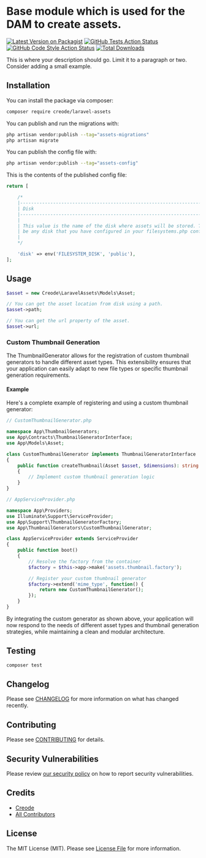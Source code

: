 # Base module which is used for the DAM to create assets.

[![Latest Version on Packagist](https://img.shields.io/packagist/v/creode/laravel-assets.svg?style=flat-square)](https://packagist.org/packages/creode/laravel-assets)
[![GitHub Tests Action Status](https://img.shields.io/github/actions/workflow/status/creode-modules/laravel-assets/run-tests.yml?branch=main&label=tests&style=flat-square)](https://github.com/creode-modules/laravel-assets/actions?query=workflow%3Arun-tests+branch%3Amain)
[![GitHub Code Style Action Status](https://img.shields.io/github/actions/workflow/status/creode-modules/laravel-assets/fix-php-code-style-issues.yml?branch=main&label=code%20style&style=flat-square)](https://github.com/creode-modules/laravel-assets/actions?query=workflow%3A"Fix+PHP+code+style+issues"+branch%3Amain)
[![Total Downloads](https://img.shields.io/packagist/dt/creode/laravel-assets.svg?style=flat-square)](https://packagist.org/packages/creode/laravel-assets)

This is where your description should go. Limit it to a paragraph or two. Consider adding a small example.

## Installation

You can install the package via composer:

```bash
composer require creode/laravel-assets
```

You can publish and run the migrations with:

```bash
php artisan vendor:publish --tag="assets-migrations"
php artisan migrate
```

You can publish the config file with:

```bash
php artisan vendor:publish --tag="assets-config"
```

This is the contents of the published config file:

```php
return [

    /*
    |--------------------------------------------------------------------------
    | Disk
    |--------------------------------------------------------------------------
    |
    | This value is the name of the disk where assets will be stored. This can
    | be any disk that you have configured in your filesystems.php config file.
    |
    */

    'disk' => env('FILESYSTEM_DISK', 'public'),
];
```

## Usage

```php
$asset = new Creode\LaravelAssets\Models\Asset;

// You can get the asset location from disk using a path.
$asset->path;

// You can get the url property of the asset.
$asset->url;
```

### Custom Thumbnail Generation
The ThumbnailGenerator allows for the registration of custom thumbnail generators to handle different asset types. This extensibility ensures that your application can easily adapt to new file types or specific thumbnail generation requirements.

#### Example

Here's a complete example of registering and using a custom thumbnail generator:

```php
// CustomThumbnailGenerator.php

namespace App\ThumbnailGenerators;
use App\Contracts\ThumbnailGeneratorInterface;
use App\Models\Asset;

class CustomThumbnailGenerator implements ThumbnailGeneratorInterface
{
    public function createThumbnail(Asset $asset, $dimensions): string
    {
        // Implement custom thumbnail generation logic
    }
}
```

```php
// AppServiceProvider.php

namespace App\Providers;
use Illuminate\Support\ServiceProvider;
use App\Support\ThumbnailGeneratorFactory;
use App\ThumbnailGenerators\CustomThumbnailGenerator;

class AppServiceProvider extends ServiceProvider
{
    public function boot()
    {
        // Resolve the factory from the container
        $factory = $this->app->make('assets.thumbnail.factory');

        // Register your custom thumbnail generator
        $factory->extend('mime_type', function() {
            return new CustomThumbnailGenerator();
        });
    }
}
```

By integrating the custom generator as shown above, your application will now respond to the needs of different asset types and thumbnail generation strategies, while maintaining a clean and modular architecture.

## Testing

```bash
composer test
```

## Changelog

Please see [CHANGELOG](CHANGELOG.md) for more information on what has changed recently.

## Contributing

Please see [CONTRIBUTING](CONTRIBUTING.md) for details.

## Security Vulnerabilities

Please review [our security policy](../../security/policy) on how to report security vulnerabilities.

## Credits

- [Creode](https://github.com/creode)
- [All Contributors](../../contributors)

## License

The MIT License (MIT). Please see [License File](LICENSE.md) for more information.
